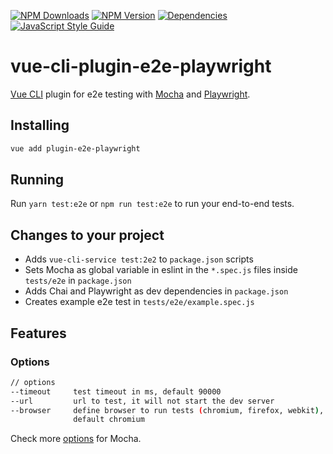 [![NPM Downloads](https://img.shields.io/npm/dt/vue-cli-plugin-e2e-playwright?logo=npm&style=flat-square)](https://www.npmjs.com/package/vue-cli-plugin-e2e-playwright)
[![NPM Version](https://img.shields.io/npm/v/vue-cli-plugin-e2e-playwright?logo=npm&style=flat-square)](https://www.npmjs.com/package/vue-cli-plugin-e2e-playwright)
[![Dependencies](https://img.shields.io/librariesio/release/npm/vue-cli-plugin-e2e-playwright?style=flat-square)](https://libraries.io/npm/vue-cli-plugin-e2e-playwright)
[![JavaScript Style Guide](https://img.shields.io/badge/code_style-standard-brightgreen.svg?logo=javascript&style=flat-square)](https://standardjs.com)

# vue-cli-plugin-e2e-playwright
[Vue CLI](https://cli.vuejs.org/) plugin for e2e testing with [Mocha](https://mochajs.org/) and [Playwright](https://playwright.dev/).

## Installing
```bash
vue add plugin-e2e-playwright
```

## Running
Run `yarn test:e2e` or `npm run test:e2e` to run your end-to-end tests.

## Changes to your project
- Adds `vue-cli-service test:2e2` to `package.json` scripts
- Sets Mocha as global variable in eslint in the `*.spec.js` files inside `tests/e2e` in `package.json`
- Adds Chai and Playwright as dev dependencies in `package.json`
- Creates example e2e test in `tests/e2e/example.spec.js`

##  Features
### Options
```bash
// options
--timeout     test timeout in ms, default 90000
--url         url to test, it will not start the dev server
--browser     define browser to run tests (chromium, firefox, webkit),
              default chromium
```
Check more [options](https://mochajs.org/#command-line-usage) for Mocha.
